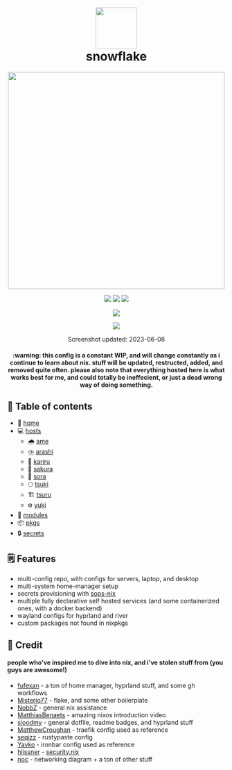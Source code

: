 <div align="center">
<h1>
<img width="96" src="https://files.artturin.com/files/nixoscolorful.svg"></img> <br>
  snowflake
</h1>
</h2><img src="https://raw.githubusercontent.com/catppuccin/catppuccin/main/assets/palette/macchiato.png" width="500" />
<p></p>
  <img src="https://img.shields.io/github/stars/notohh/snowflake?color=f5c2e7&labelColor=303446&style=for-the-badge&logo=starship&logoColor=f5c2e7">
  <img src="https://img.shields.io/github/repo-size/notohh/snowflake?color=fab387&labelColor=303446&style=for-the-badge&logo=github&logoColor=fab387">
  <img src="https://img.shields.io/static/v1.svg?style=for-the-badge&label=License&message=MIT&colorA=313244&colorB=cba6f7&logo=unlicense&logoColor=ca9ee6&"/>
 <p></p>
<img src="https://builtwithnix.org/badge.svg">
 <p></p>
<img src="https://i.imgur.com/23Gv6Gh.png"></img>
<p>
  Screenshot updated: 2023-06-08
</p>
<h4>
  :warning: this config is a constant WIP, 
  and will change constantly as i continue to learn about nix. stuff will be updated, restructed, added, and removed quite often. please also note that everything hosted here is what works best for me,   and could totally be ineffecient, or just a dead wrong way of doing something.</h4>
</div>

## :open_book: Table of contents

+ :house_with_garden: [home](home)
+ :computer: [hosts](hosts)
  - :cloud_with_rain: [ame](hosts/ame)
  - :cloud_with_lightning_and_rain: [arashi](hosts/arashi)
  - :wind_chime: [kariru](hosts/kariru)
  - :cherry_blossom: [sakura](hosts/sakura)
  - :milky_way: [sora](hosts/sora)
  - :full_moon: [tsuki](hosts/tsuki)
  - :building_construction: [tsuru](hosts/tsuru)
  - :snowflake: [yuki](hosts/yuki)
+ :electric_plug: [modules](modules)
+ :package: [pkgs](pkgs)
+ :lock: [secrets](secrets)

## :spiral_notepad: Features

+ multi-config repo, with configs for servers, laptop, and desktop
+ multi-system home-manager setup
+ secrets provisioning with [sops-nix](https://github.com/Mic92/sops-nix)
+ multiple fully declarative self hosted services (and some containerized ones, with a docker backend)
+ wayland configs for hyprland and river
+ custom packages not found in nixpkgs

## :busts_in_silhouette: Credit
#### people who've inspired me to dive into nix, and i've stolen stuff from (you guys are awesome!)
+ [fufexan](https://github.com/fufexan) - a ton of home manager, hyprland stuff, and some gh workflows
+ [Misterio77](https://github.com/Misterio77) - flake, and some other boilerplate
+ [NobbZ](https://github.com/NobbZ) - general nix assistance
+ [MatthiasBenaets](https://github.com/MatthiasBenaets) - amazing nixos introduction video
+ [sioodmy](https://github.com/sioodmy) - general dotfile, readme badges, and hyprland stuff
+ [MatthewCroughan](https://github.com/MatthewCroughan) - traefik config used as reference
+ [seqizz](https://github.com/seqizz/nixos-config/blob/3ee51f406a8c7aa3afde9cdee97a43641b2ed2ef/modules/server/rustypaste.nix) - rustypaste config
+ [Yavko](https://github.com/yavko) - ironbar config used as reference
+ [hlissner](https://github.com/hlissner) - [security.nix](modules/security.nix)
+ [noc](https://git.flake.sh/noc) - networking diagram + a ton of other stuff

